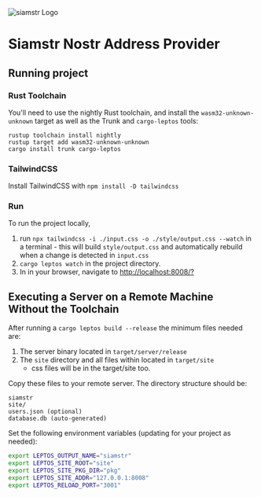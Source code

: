 <picture>
    <source srcset="https://raw.githubusercontent.com/vaz/siamstr/main/docs/pic.png" media="(prefers-color-scheme: dark)">
    <img src="https://raw.githubusercontent.com/vaz/siamstr/main/docs/pic.png" alt="siamstr Logo">
</picture>

# Siamstr Nostr Address Provider

## Running project

### Rust Toolchain

You'll need to use the nightly Rust toolchain, and install the `wasm32-unknown-unknown` target as well as the Trunk and `cargo-leptos` tools:

```
rustup toolchain install nightly
rustup target add wasm32-unknown-unknown
cargo install trunk cargo-leptos
```

### TailwindCSS

Install TailwindCSS with `npm install -D tailwindcss`

### Run

To run the project locally,

1. run `npx tailwindcss -i ./input.css -o ./style/output.css --watch` in a terminal - this will build `style/output.css` and automatically rebuild when a change is detected in `input.css`
1. `cargo leptos watch` in the project directory.
1. In in your browser, navigate to [http://localhost:8008/?](http://localhost:8008/?)

## Executing a Server on a Remote Machine Without the Toolchain

After running a `cargo leptos build --release` the minimum files needed are:

1. The server binary located in `target/server/release`
2. The `site` directory and all files within located in `target/site`
   - css files will be in the target/site too.

Copy these files to your remote server. The directory structure should be:

```text
siamstr
site/
users.json (optional)
database.db (auto-generated)
```

Set the following environment variables (updating for your project as needed):

```sh
export LEPTOS_OUTPUT_NAME="siamstr"
export LEPTOS_SITE_ROOT="site"
export LEPTOS_SITE_PKG_DIR="pkg"
export LEPTOS_SITE_ADDR="127.0.0.1:8008"
export LEPTOS_RELOAD_PORT="3001"
```
